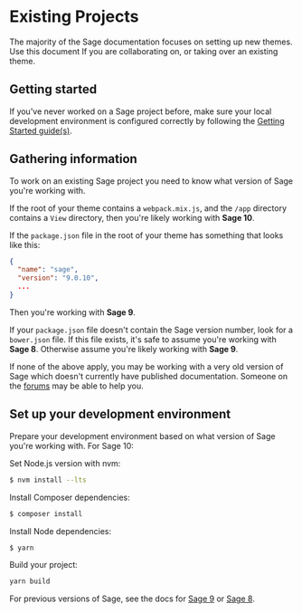 # Existing Projects

The majority of the Sage documentation focuses on setting up new themes. 
Use this document If you are collaborating on, or taking over an existing theme.

## Getting started

If you've never worked on a Sage project before, make sure your local development environment is configured correctly by following the [Getting Started guide(s)](/docs/getting-started/index.html).

## Gathering information

To work on an existing Sage project you need to know what version of Sage you're working with.

If the root of your theme contains a `webpack.mix.js`, and the `/app` directory contains a `View` directory, then you're likely working with **Sage 10**.

If the `package.json` file in the root of your theme has something that looks like this:

```json
{
  "name": "sage",
  "version": "9.0.10",
  ...
}
```

Then you're working with **Sage 9**.

If your `package.json` file doesn't contain the Sage version number, look for a `bower.json` file. 
If this file exists, it's safe to assume you're working with **Sage 8**.
 Otherwise assume you're likely working with **Sage 9**.
 
If none of the above apply, you may be working with a very old version of Sage which doesn't currently have published documentation.
Someone on the [forums](https://discourse.roots.io/) may be able to help you.

## Set up your development environment

Prepare your development environment based on what version of Sage you're working with. 
For Sage 10:

Set Node.js version with nvm:

```sh
$ nvm install --lts
```

Install Composer dependencies:

```sh
$ composer install
```

Install Node dependencies:

```sh
$ yarn
```

Build your project:

```sh
yarn build
```

For previous versions of Sage, see the docs for [Sage 9](/sage/9.x/) or [Sage 8](/sage/8.x/).
